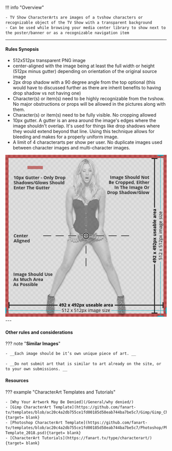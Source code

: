 !!! info "Overview"

    - TV Show CharacterArts are images of a tvshow characters or recognizable object of the TV Show with a transparent background
    - Can be used while browsing your media center library to show next to the poster/banner or as a recognizable navigation item

---

#### **Rules Synopsis**

- 512x512px transparent PNG image
- center-aligned with the image being at least the full width or height (512px minus gutter) depending on orientation of the original source image
- 2px drop shadow with a 90 degree angle from the top optional (this would have to discussed further as there are inherit benefits to having drop shadow vs not having one)
- Character(s) or item(s) need to be highly recognizable from the tvshow. No major obstructions or props will be allowed in the pictures along with them.
- Character(s) or item(s) need to be fully visible. No cropping allowed
- 10px gutter. A gutter is an area around the image's edges where the image shouldn\'t overlap. It\'s used for things like drop shadows where they would extend beyond that line. Using this technique allows for bleeding and makes for a properly uniform image.
- A limit of 4 characterarts per show per user. No duplicate images used between character images and multi-character images.

<img src="../../../assets/images/sizing-template-characterart.jpg" onmouseover="this.src='../../../assets/images/sizing-template-characterart.png'" onmouseout="this.src='../../../assets/images/sizing-template-characterart.jpg'"/>
---

#### __Other rules and considerations__

??? note "**Similar Images**"  

    - __Each image should be it’s own unique piece of art. __

    - __Do not submit art that is similar to art already on the site, or to your own submissions. __


#### __Resources__

??? example "CharacterArt Templates and Tutorials"

    - [Why Your Artwork May Be Denied](/General/why denied/)
    - [Gimp CharacterArt Template](https://github.com/fanart-tv/templates/blob/ac20c4a2db755ce1fd00185d58eab744ba7be5c7/Gimp/Gimp_CharacterArt_Template_2021.xcf){target= blank}
    - [Photoshop CharacterArt Template](https://github.com/fanart-tv/templates/blob/ac20c4a2db755ce1fd00185d58eab744ba7be5c7/Photoshop/Photoshop_CharacterArt-Template_2018.psd){target= blank}
    - [CharacterArt Tutorials](https://fanart.tv/type/characterart/){target= blank}


